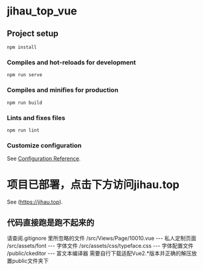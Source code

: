 # jihau_top_vue

## Project setup

```
npm install
```

### Compiles and hot-reloads for development

```
npm run serve
```

### Compiles and minifies for production

```
npm run build
```

### Lints and fixes files

```
npm run lint
```

### Customize configuration

See [Configuration Reference](https://cli.vuejs.org/config/).

# 项目已部署，点击下方访问jihau.top

See (<https://jihau.top>).

## 代码直接跑是跑不起来的

请查阅.gitignore 里所忽略的文件
/src/Views/Page/10010.vue --- 私人定制页面
/src/assets/font --- 字体文件
/src/assets/css/typeface.css --- 字体配置文件
/public/ckeditor --- 富文本编译器 需要自行下载适配Vue2.*版本并正确的解压放置public文件夹下
